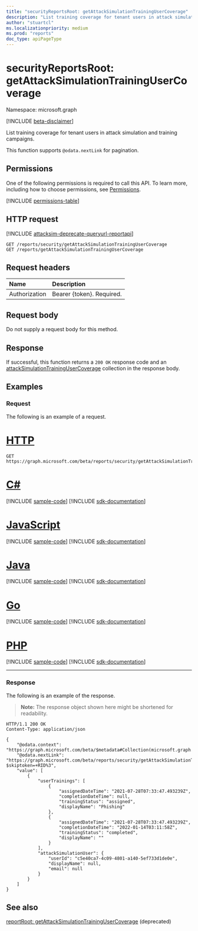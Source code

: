 ```yaml
---
title: "securityReportsRoot: getAttackSimulationTrainingUserCoverage"
description: "List training coverage for tenant users in attack simulation and training campaigns."
author: "stuartcl"
ms.localizationpriority: medium
ms.prod: "reports"
doc_type: apiPageType
---
```


# securityReportsRoot: getAttackSimulationTrainingUserCoverage
Namespace: microsoft.graph

[!INCLUDE [beta-disclaimer](../../includes/beta-disclaimer.md)]

List training coverage for tenant users in attack simulation and training campaigns.

This function supports `@odata.nextLink` for pagination.

## Permissions
One of the following permissions is required to call this API. To learn more, including how to choose permissions, see [Permissions](/graph/permissions-reference).

<!-- { "blockType": "permissions", "name": "securityreportsroot_getattacksimulationtrainingusercoverage" } -->
[!INCLUDE [permissions-table](../includes/permissions/securityreportsroot-getattacksimulationtrainingusercoverage-permissions.md)]

## HTTP request
[!INCLUDE [attacksim-deprecate-queryurl-reportapi](../includes/attacksim-deprecate-queryurl-reportapi.md)]

<!-- {
  "blockType": "ignored"
}
-->
``` http
GET /reports/security/getAttackSimulationTrainingUserCoverage
GET /reports/getAttackSimulationTrainingUserCoverage
```

## Request headers
|Name|Description|
|:---|:---|
|Authorization|Bearer {token}. Required.|

## Request body
Do not supply a request body for this method.

## Response

If successful, this function returns a `200 OK` response code and an [attackSimulationTrainingUserCoverage](../resources/attacksimulationtrainingusercoverage.md) collection in the response body.

## Examples

### Request
The following is an example of a request.

# [HTTP](#tab/http)
<!-- {
  "blockType": "request",
  "name": "securityreportsrootthis.getattacksimulationtrainingusercoverage"
}
-->
``` http
GET https://graph.microsoft.com/beta/reports/security/getAttackSimulationTrainingUserCoverage
```

# [C#](#tab/csharp)
[!INCLUDE [sample-code](../includes/snippets/csharp/securityreportsrootthisgetattacksimulationtrainingusercoverage-csharp-snippets.md)]
[!INCLUDE [sdk-documentation](../includes/snippets/snippets-sdk-documentation-link.md)]

# [JavaScript](#tab/javascript)
[!INCLUDE [sample-code](../includes/snippets/javascript/securityreportsrootthisgetattacksimulationtrainingusercoverage-javascript-snippets.md)]
[!INCLUDE [sdk-documentation](../includes/snippets/snippets-sdk-documentation-link.md)]

# [Java](#tab/java)
[!INCLUDE [sample-code](../includes/snippets/java/securityreportsrootthisgetattacksimulationtrainingusercoverage-java-snippets.md)]
[!INCLUDE [sdk-documentation](../includes/snippets/snippets-sdk-documentation-link.md)]

# [Go](#tab/go)
[!INCLUDE [sample-code](../includes/snippets/go/securityreportsrootthisgetattacksimulationtrainingusercoverage-go-snippets.md)]
[!INCLUDE [sdk-documentation](../includes/snippets/snippets-sdk-documentation-link.md)]

# [PHP](#tab/php)
[!INCLUDE [sample-code](../includes/snippets/php/securityreportsrootthisgetattacksimulationtrainingusercoverage-php-snippets.md)]
[!INCLUDE [sdk-documentation](../includes/snippets/snippets-sdk-documentation-link.md)]

---

### Response
The following is an example of the response.
>**Note:** The response object shown here might be shortened for readability.
<!-- {
  "blockType": "response",
  "truncated": true,
  "@odata.type": "Collection(microsoft.graph.attackSimulationTrainingUserCoverage)"
}
-->
``` http
HTTP/1.1 200 OK
Content-Type: application/json

{
    "@odata.context": "https://graph.microsoft.com/beta/$metadata#Collection(microsoft.graph.attackSimulationTrainingUserCoverage)",
    "@odata.nextLink": "https://graph.microsoft.com/beta/reports/security/getAttackSimulationTrainingUserCoverage?$skiptoken=+RID%3",
    "value": [
        {
            "userTrainings": [
                {
                    "assignedDateTime": "2021-07-28T07:33:47.493239Z",
                    "completionDateTime": null,
                    "trainingStatus": "assigned",
                    "displayName": "Phishing"
                },
                {
                    "assignedDateTime": "2021-07-28T07:33:47.493239Z",
                    "completionDateTime": "2022-01-14T03:11:58Z",
                    "trainingStatus": "completed",
                    "displayName": ""
                }
            ],
            "attackSimulationUser": {
                "userId": "c5e40ca7-4c09-4801-a140-5ef733d1de0e",
                "displayName": null,
                "email": null
            }
        }
    ]
}
```

## See also
[reportRoot: getAttackSimulationTrainingUserCoverage](reportroot-getattacksimulationtrainingusercoverage.md) (deprecated)
